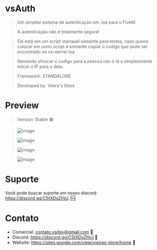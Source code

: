 # vsAuth

> Um simples sistema de autenticação em .lua para o FiveM.

> A autenticação não é totalmente segura!

> Ela está em um script startavel somente para testes, caso queira colocar em outro script é somente copiar o codigo que pode ser encontrado no vs-server.lua

> Remendo ofuscar o codigo para a pessoa não ir lá e simplesmente trocar o IP para o dela.

> Framework: STANDALONE 

> Developed by: Vieira's Store

# Preview

> Version: Stable 🟢

> ![image](https://user-images.githubusercontent.com/98975919/185752651-f17706ba-6683-41c2-ab4b-910181f0ad7e.png)

> ![image](https://user-images.githubusercontent.com/98975919/185752661-24ef795a-f775-4004-a815-d050525ce026.png)

> ![image](https://user-images.githubusercontent.com/98975919/185752668-c0baa03c-37e0-4042-b2e0-9d6675259be2.png)

> ![image](https://user-images.githubusercontent.com/98975919/185752677-ad6f8f2c-2b55-40ea-a88e-219d373a5ff4.png)

# Suporte
Você pode buscar suporte em nosso discord: https://discord.gg/C5tXDsZhVJ. 🆘

# Contato
- Comercial: contato.vsdev@gmail.com 🧾
- Discord: https://discord.gg/C5tXDsZhVJ 🧾
- Website: https://sites.google.com/view/vieiras-store/home 🧾
